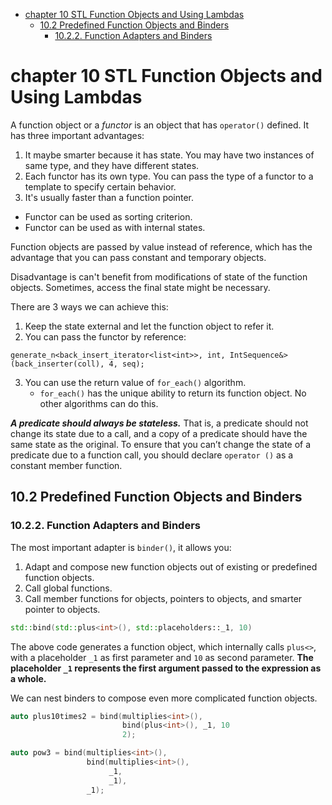 <!-- TOC depth:6 withLinks:1 updateOnSave:1 orderedList:0 -->

- [chapter 10 STL Function Objects and Using Lambdas](#chapter-10-stl-function-objects-and-using-lambdas)
	- [10.2 Predefined Function Objects and Binders](#102-predefined-function-objects-and-binders)
		- [10.2.2. Function Adapters and Binders](#1022-function-adapters-and-binders)
<!-- /TOC -->

# chapter 10 STL Function Objects and Using Lambdas

A function object or a *functor* is an object that has `operator()` defined.
It has three important advantages:
1. It maybe smarter because it has state. You may have two instances of same type,
  and they have different states.
2. Each functor has its own type. You can pass the type of a functor to a template
  to specify certain behavior.
3. It's usually faster than a function pointer.

* Functor can be used as sorting criterion.
* Functor can be used as with internal states.

Function objects are passed by value instead of reference, which has the advantage
that you can pass constant and temporary objects.

Disadvantage is can't benefit from modifications of state of the function objects.
Sometimes, access the final state might be necessary.

There are 3 ways we can achieve this:

1. Keep the state external and let the function object to refer it.
2. You can pass the functor by reference:

  ```
  generate_n<back_insert_iterator<list<int>>, int, IntSequence&> (back_inserter(coll), 4, seq);
  ```
3. You can use the return value of `for_each()` algorithm.  
    * `for_each()` has the unique ability to return its function object. No other
      algorithms can do this.

**_A predicate should always be stateless._** That is, a predicate should not change
its state due to a call, and a copy of a predicate should have the same state as the original. To ensure
that you can’t change the state of a predicate due to a function call, you should declare `operator ()`
as a constant member function.

## 10.2 Predefined Function Objects and Binders

### 10.2.2. Function Adapters and Binders

The most important adapter is `binder()`, it allows you:
1. Adapt and compose new function objects out of existing or predefined function
	objects.
2. Call global functions.
3. Call member functions for objects, pointers to objects, and smarter pointer to
  objects.

```c++
std::bind(std::plus<int>(), std::placeholders::_1, 10)
```

The above code generates a function object, which internally calls `plus<>`, with
a placeholder `_1` as first parameter and `10` as second parameter. **The placeholder
`_1` represents the first argument passed to the expression as a whole.**

We can nest binders to compose even more complicated function objects.

```c++
auto plus10times2 = bind(multiplies<int>(),
                         bind(plus<int>(), _1, 10
                         2);

auto pow3 = bind(multiplies<int>(),
                 bind(multiplies<int>(),
                      _1,
                      _1),
                 _1);
```
